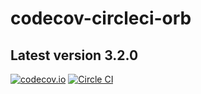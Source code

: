 # codecov-circleci-orb

## Latest version 3.2.0

[![codecov.io](https://codecov.io/github/codecov/codecov-circleci-orb/coverage.svg?branch=master)](https://codecov.io/github/codecov/codecov-circleci-orb)
[![Circle CI](https://circleci.com/gh/codecov/codecov-circleci-orb.png?style=badge)](https://circleci.com/gh/codecov/codecov-circleci-orb)
